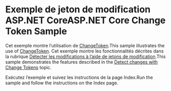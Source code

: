 # <a name="aspnet-core-change-token-sample"></a><span data-ttu-id="88a16-101">Exemple de jeton de modification ASP.NET Core</span><span class="sxs-lookup"><span data-stu-id="88a16-101">ASP.NET Core Change Token Sample</span></span>

<span data-ttu-id="88a16-102">Cet exemple montre l’utilisation de [ChangeToken](https://docs.microsoft.com/dotnet/api/microsoft.extensions.primitives.changetoken).</span><span class="sxs-lookup"><span data-stu-id="88a16-102">This sample illustrates the use of [ChangeToken](https://docs.microsoft.com/dotnet/api/microsoft.extensions.primitives.changetoken).</span></span> <span data-ttu-id="88a16-103">Cet exemple montre les fonctionnalités décrites dans la rubrique [Détecter les modifications à l’aide de jetons de modification](https://docs.microsoft.com/aspnet/core/fundamentals/change-tokens).</span><span class="sxs-lookup"><span data-stu-id="88a16-103">This sample demonstrates the features described in the [Detect changes with Change Tokens](https://docs.microsoft.com/aspnet/core/fundamentals/change-tokens) topic.</span></span>

<span data-ttu-id="88a16-104">Exécutez l’exemple et suivez les instructions de la page Index.</span><span class="sxs-lookup"><span data-stu-id="88a16-104">Run the sample and follow the instructions on the Index page.</span></span>
